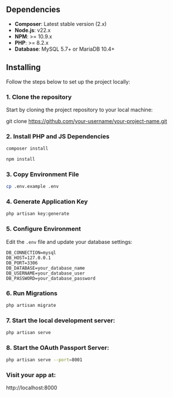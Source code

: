 ## Dependencies

- **Composer**: Latest stable version (2.x)
- **Node.js**: v22.x
- **NPM**: >= 10.9.x
- **PHP**: >= 8.2.x
- **Database**: MySQL 5.7+ or MariaDB 10.4+ 

## Installing

Follow the steps below to set up the project locally:

### 1. Clone the repository

Start by cloning the project repository to your local machine:

git clone https://github.com/your-username/your-project-name.git

### 2. Install PHP and JS Dependencies

```bash
composer install
```
```bash
npm install
```

### 3. Copy Environment File

```bash
cp .env.example .env
```

### 4. Generate Application Key

```bash
php artisan key:generate
```

### 5. Configure Environment

Edit the `.env` file and update your database settings:

```env
DB_CONNECTION=mysql
DB_HOST=127.0.0.1
DB_PORT=3306
DB_DATABASE=your_database_name
DB_USERNAME=your_database_user
DB_PASSWORD=your_database_password
```

### 6. Run Migrations

```bash
php artisan migrate
```

### 7. Start the local development server:

```bash
php artisan serve
```

### 8. Start the OAuth Passport Server:

```bash
php artisan serve --port=8001
```
### Visit your app at:
http://localhost:8000

